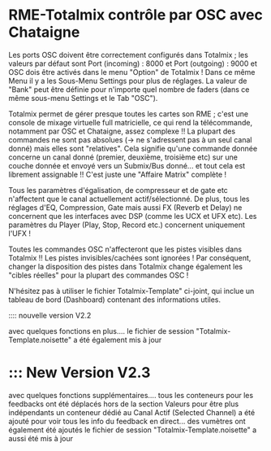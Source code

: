 # RME-Totalmix contrôle par OSC avec Chataigne
Les ports OSC doivent être correctement configurés dans Totalmix ; les valeurs par défaut sont Port (incoming) : 8000 et Port (outgoing) : 9000
et OSC dois être activés dans le menu "Option" de Totalmix ! Dans ce même Menu il y a les Sous-Menu Settings pour plus de réglages.
La valeur de "Bank" peut être définie pour n'importe quel nombre de faders (dans ce même sous-menu Settings et le Tab "OSC").

Totalmix permet de gérer presque toutes les cartes son RME ; c'est une console de mixage virtuelle full matricielle, ce qui rend la télécommande, notamment par OSC et Chataigne, assez complexe !!
La plupart des commandes ne sont pas absolues (-> ne s'adressent pas à un seul canal donné) mais elles sont "relatives". Cela signifie qu'une commande donnée concerne un canal donné (premier, deuxième, troisième etc) sur une couche donnée et envoyé vers un Submix/Bus donné... et tout cela est librement assignable !! C'est juste une "Affaire Matrix" complète !

Tous les paramètres d'égalisation, de compresseur et de gate etc n'affectent que le canal actuellement actif/sélectionné.
De plus, tous les réglages d'EQ, Compression, Gate mais aussi FX (Reverb et Delay) ne concernent que les interfaces avec DSP (comme les UCX et UFX etc).
Les paramètres du Player (Play, Stop, Record etc.) concernent uniquement l'UFX !

Toutes les commandes OSC n'affecteront que les pistes visibles dans Totalmix !! Les pistes invisibles/cachées sont ignorées ! Par conséquent, changer la disposition des pistes dans Totalmix change également les "cibles réelles" pour la plupart des commandes OSC !

N'hésitez pas à utiliser le fichier Totalmix-Template" ci-joint, qui inclue un tableau de bord (Dashboard) contenant des informations utiles.

:::: nouvelle version V2.2 

avec quelques fonctions en plus....
le fichier de session "Totalmix-Template.noisette" a été également mis à jour

# :::  New Version V2.3
avec quelques fonctions supplémentaires....
tous les conteneurs pour les feedbacks ont été déplacés hors de la section Valeurs pour être plus indépendants
un conteneur dédié au Canal Actif (Selected Channel)  a été ajouté pour voir tous les info du feedback en direct...
des vumètres ont également été ajoutés
le fichier de session "Totalmix-Template.noisette" a aussi été mis à jour
